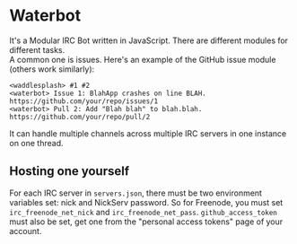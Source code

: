 Waterbot
=====================
It's a Modular IRC Bot written in JavaScript. There are different modules for different tasks.  
A common one is issues. Here's an example of the GitHub issue module (others work similarly):
```
<waddlesplash> #1 #2
<waterbot> Issue 1: BlahApp crashes on line BLAH. https://github.com/your/repo/issues/1
<waterbot> Pull 2: Add "Blah blah" to blah.blah. https://github.com/your/repo/pull/2
```

It can handle multiple channels across multiple IRC servers in one instance on one thread.

## Hosting one yourself
For each IRC server in `servers.json`, there must be two environment variables set: nick and NickServ password. So for Freenode, you must set `irc_freenode_net_nick` and `irc_freenode_net_pass`. `github_access_token` must also be set, get one from the "personal access tokens" page of your account.
